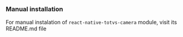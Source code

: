 
### Manual installation

For manual instalation of `react-native-totvs-camera` module, visit its README.md 
file
